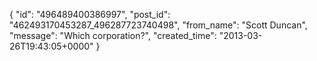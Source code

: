  {
   "id": "496489400386997",
   "post_id": "462493170453287_496287723740498",
   "from_name": "Scott Duncan",
   "message": "Which corporation?",
   "created_time": "2013-03-26T19:43:05+0000"
 }
